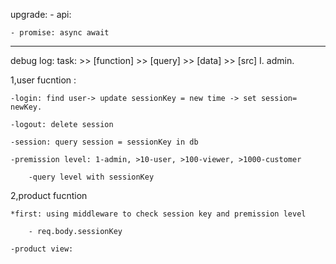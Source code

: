 upgrade:
    - api:

    - promise: async await
-----------------------------------------
debug log: task: >> [function] >> [query] >> [data] >> [src]
I. admin.

1,user fucntion :

    -login: find user-> update sessionKey = new time -> set session= newKey.

    -logout: delete session

    -session: query session = sessionKey in db

    -premission level: 1-admin, >10-user, >100-viewer, >1000-customer

        -query level with sessionKey

2,product fucntion

    *first: using middleware to check session key and premission level

        - req.body.sessionKey

    -product view: 

